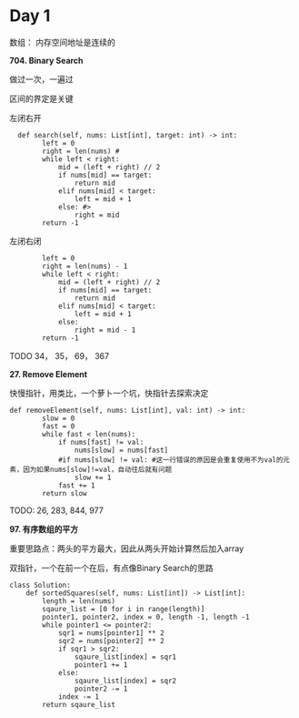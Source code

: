 # Day 1

数组： 内存空间地址是连续的

**704. Binary Search**

做过一次，一遍过

区间的界定是关键
  
左闭右开

```
  def search(self, nums: List[int], target: int) -> int:
        left = 0
        right = len(nums) #
        while left < right:
            mid = (left + right) // 2
            if nums[mid] == target:
                return mid
            elif nums[mid] < target:
                left = mid + 1
            else: #>
                right = mid
        return -1
```
左闭右闭

```
        left = 0
        right = len(nums) - 1
        while left < right:
            mid = (left + right) // 2
            if nums[mid] == target:
                return mid
            elif nums[mid] < target:
                left = mid + 1
            else: 
                right = mid - 1
        return -1
```

TODO 34， 35， 69， 367

**27. Remove Element**

快慢指针，用类比，一个萝卜一个坑，快指针去探索决定
```
def removeElement(self, nums: List[int], val: int) -> int:
        slow = 0
        fast = 0
        while fast < len(nums):
            if nums[fast] != val:
                nums[slow] = nums[fast]
            #if nums[slow] != val: #这一行错误的原因是会重复使用不为val的元素，因为如果nums[slow]!=val，自动往后就有问题
                slow += 1
            fast += 1
        return slow
```

TODO: 26, 283, 844, 977

**97. 有序数组的平方**

重要思路点：两头的平方最大，因此从两头开始计算然后加入array

双指针，一个在前一个在后，有点像Binary Search的思路

```
class Solution:
    def sortedSquares(self, nums: List[int]) -> List[int]:
        length = len(nums)
        sqaure_list = [0 for i in range(length)]
        pointer1, pointer2, index = 0, length -1, length -1
        while pointer1 <= pointer2:
            sqr1 = nums[pointer1] ** 2
            sqr2 = nums[pointer2] ** 2
            if sqr1 > sqr2:
                sqaure_list[index] = sqr1
                pointer1 += 1
            else:
                sqaure_list[index] = sqr2
                pointer2 -= 1
            index -= 1
        return sqaure_list
```
      
     
